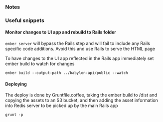 ### Notes


### Useful snippets

#### Monitor changes to UI app and rebuild to Rails folder

`ember server` will bypass the Rails step and will fail to include any Rails specific code additions. Avoid this and use Rails to serve the HTML page

To have changes to the UI app reflected in the Rails app immediately set ember build to watch for changes

`ember build --output-path ../babylon-api/public --watch`

#### Deploying

The deploy is done by Gruntfile.coffee, taking the ember build to /dist and copying the assets to an S3 bucket, and then adding the asset information into Redis server to be picked up by the main Rails app

`grunt -p`


